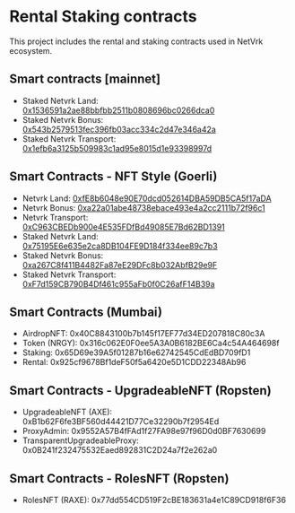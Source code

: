 # Rental Staking contracts

This project includes the rental and staking contracts used in NetVrk ecosystem.

## Smart contracts [mainnet]

- Staked Netvrk Land: [0x1536591a2ae88bbfbb2511b0808696bc0266dca0](https://etherscan.io/address/0x1536591a2ae88bbfbb2511b0808696bc0266dca0)
- Staked Netvrk Bonus: [0x543b2579513fec396fb03acc334c2d47e346a42a](https://etherscan.io/address/0x543b2579513fec396fb03acc334c2d47e346a42a)
- Staked Netvrk Transport: [0x1efb6a3125b509983c1ad95e8015d1e93398997d](https://etherscan.io/address/0x1efb6a3125b509983c1ad95e8015d1e93398997d)

## Smart Contracts - NFT Style (Goerli)

- Netvrk Land: [0xfE8b6048e90E70dcd052614DBA59DB5CA5f17aDA](https://goerli.etherscan.io/address/0xfE8b6048e90E70dcd052614DBA59DB5CA5f17aDA)
- Netvrk Bonus: [0xa22a01abe48738ebace493e4a2cc2111b72f96c1](https://goerli.etherscan.io/address/0xa22a01abe48738ebace493e4a2cc2111b72f96c1)
- Netvrk Transport: [0xC963CBEDb900e4E535FDfBd49085E7Bd62BD1391](https://goerli.etherscan.io/address/0xC963CBEDb900e4E535FDfBd49085E7Bd62BD1391)
- Staked Netvrk Land: [0x75195E6e635e2ca8DB104FE9D184f334ee89c7b3](https://goerli.etherscan.io/address/0x75195E6e635e2ca8DB104FE9D184f334ee89c7b3)
- Staked Netvrk Bonus: [0xa267C8f411B4482Fa87eE29DFc8b032AbfB29e9F](https://goerli.etherscan.io/address/0xa267C8f411B4482Fa87eE29DFc8b032AbfB29e9F)
- Staked Netvrk Transport: [0xF7d159CB790B4Df461c955aFb0f0C26afF14B39a](https://goerli.etherscan.io/address/0xF7d159CB790B4Df461c955aFb0f0C26afF14B39a)

## Smart Contracts (Mumbai)

- AirdropNFT: 0x40C8843100b7b145f17EF77d34ED207818C80c3A
- Token (NRGY): 0x316c062E0F0ee5A3A0B6182BE6Ca4c54A464698f
- Staking: 0x65D69e39A5f01287b16e62742545CdEdBD709fD1
- Rental: 0x925cf9678Bf1deF50f5a6420e5D1CDD22348Ab96

## Smart Contracts - UpgradeableNFT (Ropsten)

- UpgradeableNFT (AXE): 0xB1b62F6fe3BF560d44421D77Ce32290b7f2954Ed
- ProxyAdmin: 0x9552A57B4fFAd1f27FA98e97f96D0d0BF7630699
- TransparentUpgradeableProxy: 0x0B241f232475532Eaed892831C2D24a7f2e262a0

## Smart Contracts - RolesNFT (Ropsten)

- RolesNFT (RAXE): 0x77dd554CD519F2cBE183631a4e1C89CD918f6F36

